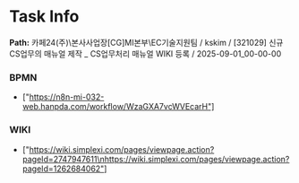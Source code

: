 # Task Info

**Path:** 카페24(주)\본사사업장\[CG]MI본부\EC기술지원팀 / kskim / [321029] 신규 CS업무의 매뉴얼 제작 _ CS업무처리 매뉴얼 WIKI 등록 / 2025-09-01_00-00-00

### BPMN
- ["https://n8n-mi-032-web.hanpda.com/workflow/WzaGXA7vcWVEcarH"]

### WIKI
- ["https://wiki.simplexi.com/pages/viewpage.action?pageId=2747947611\nhttps://wiki.simplexi.com/pages/viewpage.action?pageId=1262684062"]

